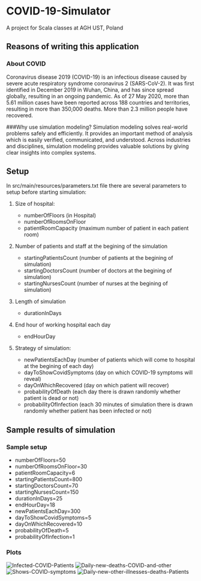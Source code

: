 # COVID-19-Simulator
A project for Scala classes at AGH UST, Poland

## Reasons of writing this application

### About COVID
Coronavirus disease 2019 (COVID-19) is an infectious disease caused by severe acute respiratory syndrome coronavirus 2 (SARS-CoV-2). It was first identified in December 2019 in Wuhan, China, and has since spread globally, resulting in an ongoing pandemic. As of 27 May 2020, more than 5.61 million cases have been reported across 188 countries and territories, resulting in more than 350,000 deaths. More than 2.3 million people have recovered.

###Why use simulation modeling?
Simulation modeling solves real-world problems safely and efficiently. It provides an important method of analysis which is easily verified, communicated, and understood. Across industries and disciplines, simulation modeling provides valuable solutions by giving clear insights into complex systems.

## Setup
In src/main/resources/parameters.txt file there are several parameters to setup before starting simulation:
1. Size of hospital:
    - numberOfFloors (in Hospital)
    - numberOfRoomsOnFloor
    - patientRoomCapacity (maximum number of patient in each patient room)

2. Number of patients and staff at the begining of the simulation
    - startingPatientsCount (number of patients at the begining of simulation)
    - startingDoctorsCount (number of doctors at the begining of simulation)
    - startingNursesCount (number of nurses at the begining of simulation)

3. Length of simulation
    - durationInDays 

4. End hour of working hospital each day
    - endHourDay

5. Strategy of simulation:
    - newPatientsEachDay (number of patients which will come to hospital at the begining of each day)
    - dayToShowCovidSymptoms (day on which COVID-19 symptoms will reveal)
    - dayOnWhichRecovered (day on which patient will recover)
    - probabilityOfDeath (each day there is drawn randomly whether patient is dead or not)
    - probabilityOfInfection (each 30 minutes of simulation there is drawn randomly whether patient has been infected or not)

## Sample results of simulation 


### Sample setup
- numberOfFloors=50
- numberOfRoomsOnFloor=30
- patientRoomCapacity=6
- startingPatientsCount=800
- startingDoctorsCount=70
- startingNursesCount=150
- durationInDays=25
- endHourDay=18
- newPatientsEachDay=300
- dayToShowCovidSymptoms=5
- dayOnWhichRecovered=10
- probabilityOfDeath=5
- probabilityOfInfection=1

### Plots
![Infected-COVID-Patients](./plots/Infected-COVID-Patients.png)
![Daily-new-deaths-COVID-and-other](./plots/Daily-new-deaths-COVID-and-other.png)
![Shows-COVID-symptoms](./plots/Shows-COVID-symptoms.png)
![Daily-new-other-illnesses-deaths-Patients](./plots/Daily-new-other-illnesses-deaths-Patients.png)

